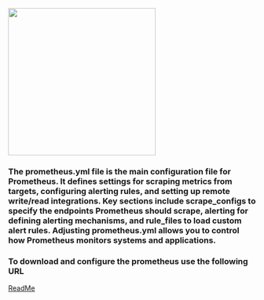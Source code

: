 <img src="https://en.wikipedia.org/wiki/Prometheus_%28software%29#/media/File:Prometheus_software_logo.svg" width="300" />




### The prometheus.yml file is the main configuration file for Prometheus. It defines settings for scraping metrics from targets, configuring alerting rules, and setting up remote write/read integrations. Key sections include scrape_configs to specify the endpoints Prometheus should scrape, alerting for defining alerting mechanisms, and rule_files to load custom alert rules. Adjusting prometheus.yml allows you to control how Prometheus monitors systems and applications.

### **To download and configure the prometheus use the following URL**

  <a href="https://prometheus.io/download/" target="_blank">ReadMe</a>
      
